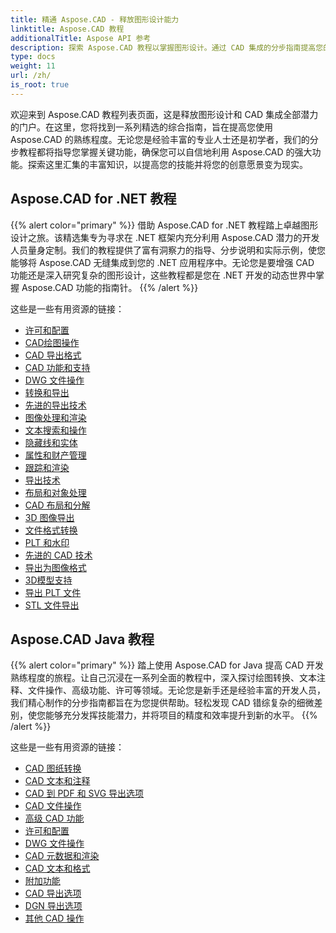 ```yaml
---
title: 精通 Aspose.CAD - 释放图形设计能力
linktitle: Aspose.CAD 教程
additionalTitle: Aspose API 参考
description: 探索 Aspose.CAD 教程以掌握图形设计。通过 CAD 集成的分步指南提高您的技能，并释放您的创造潜力。
type: docs
weight: 11
url: /zh/
is_root: true
---
```


欢迎来到 Aspose.CAD 教程列表页面，这是释放图形设计和 CAD 集成全部潜力的门户。在这里，您将找到一系列精选的综合指南，旨在提高您使用 Aspose.CAD 的熟练程度。无论您是经验丰富的专业人士还是初学者，我们的分步教程都将指导您掌握关键功能，确保您可以自信地利用 Aspose.CAD 的强大功能。探索这里汇集的丰富知识，以提高您的技能并将您的创意愿景变为现实。

## Aspose.CAD for .NET 教程
{{% alert color="primary" %}}
借助 Aspose.CAD for .NET 教程踏上卓越图形设计之旅。该精选集专为寻求在 .NET 框架内充分利用 Aspose.CAD 潜力的开发人员量身定制。我们的教程提供了富有洞察力的指导、分步说明和实际示例，使您能够将 Aspose.CAD 无缝集成到您的 .NET 应用程序中。无论您是要增强 CAD 功能还是深入研究复杂的图形设计，这些教程都是您在 .NET 开发的动态世界中掌握 Aspose.CAD 功能的指南针。
{{% /alert %}}

这些是一些有用资源的链接：
 
- [许可和配置](./net/licensing-and-configuration/)
- [CAD绘图操作](./net/cad-drawing-manipulation/)
- [CAD 导出格式](./net/cad-export-formats/)
- [CAD 功能和支持](./net/cad-features-and-support/)
- [DWG 文件操作](./net/dwg-file-manipulation/)
- [转换和导出](./net/conversion-and-export/)
- [先进的导出技术](./net/advanced-export-techniques/)
- [图像处理和渲染](./net/image-manipulation-and-rendering/)
- [文本搜索和操作](./net/text-search-and-manipulation/)
- [隐藏线和实体](./net/hidden-lines-and-entities/)
- [属性和财产管理](./net/attribute-and-property-management/)
- [跟踪和渲染](./net/tracking-and-rendering/)
- [导出技术](./net/export-techniques/)
- [布局和对象处理](./net/layout-and-object-handling/)
- [CAD 布局和分解](./net/cad-layouts-and-decomposition/)
- [3D 图像导出](./net/3d-image-export/)
- [文件格式转换](./net/file-format-conversion/)
- [PLT 和水印](./net/plt-and-watermarking/)
- [先进的 CAD 技术](./net/advanced-cad-techniques/)
- [导出为图像格式](./net/exporting-to-image-formats/)
- [3D模型支持](./net/3d-model-support/)
- [导出 PLT 文件](./net/exporting-plt-files/)
- [STL 文件导出](./net/stl-file-export/)


## Aspose.CAD Java 教程
{{% alert color="primary" %}}
踏上使用 Aspose.CAD for Java 提高 CAD 开发熟练程度的旅程。让自己沉浸在一系列全面的教程中，深入探讨绘图转换、文本注释、文件操作、高级功能、许可等领域。无论您是新手还是经验丰富的开发人员，我们精心制作的分步指南都旨在为您提供帮助。轻松发现 CAD 错综复杂的细微差别，使您能够充分发挥技能潜力，并将项目的精度和效率提升到新的水平。
{{% /alert %}}

这些是一些有用资源的链接：
 
- [CAD 图纸转换](./java/cad-drawing-conversion/)
- [CAD 文本和注释](./java/cad-text-and-annotation/)
- [CAD 到 PDF 和 SVG 导出选项](./java/cad-to-pdf-and-svg-export-options/)
- [CAD 文件操作](./java/cad-file-manipulation/)
- [高级 CAD 功能](./java/advanced-cad-features/)
- [许可和配置](./java/licensing-and-configuration/)
- [DWG 文件操作](./java/dwg-file-operations/)
- [CAD 元数据和渲染](./java/cad-meta-data-and-rendering/)
- [CAD 文本和格式](./java/cad-text-and-formatting/)
- [附加功能](./java/additional-features/)
- [CAD 导出选项](./java/cad-export-options/)
- [DGN 导出选项](./java/dgn-export-options/)
- [其他 CAD 操作](./java/other-cad-operations/)



